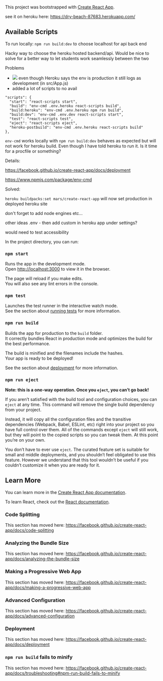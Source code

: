This project was bootstrapped with [Create React App](https://github.com/facebook/create-react-app).


see it on heroku here: https://dry-beach-87683.herokuapp.com/
## Available Scripts


To run locally:
`npm run build:dev` to choose localhost for api back end

Hacky way to choose the heroku hosted backend/api. Would be nice to solve for a better way to let students work seamlessly between the two

Problems
- ![](https://i.imgur.com/HXvnsFz.png)
 even though Heroku says the env is production it still logs as development (in src/App.js)
-  added a lot of scripts to no avail
```
"scripts": {
  "start": "react-scripts start",
  "build": "env-cmd .env.heroku react-scripts build",
  "build:heroku": "env-cmd .env.heroku npm run build",
  "build:dev": "env-cmd .env.dev react-scripts start",
  "test": "react-scripts test",
  "eject": "react-scripts eject",
  "heroku-postbuild": "env-cmd .env.heroku react-scripts build"
},
```

`env-cmd` works locally with `npm run build:dev` behaves as expected but will not work for heroku build. Even though I have told heroku to run it. Is it time for a procfile or something?

Details:

https://facebook.github.io/create-react-app/docs/deployment

https://www.npmjs.com/package/env-cmd


Solved:

`heroku buildpacks:set mars/create-react-app` will now set production in deployed heroku site


don't forget to add node engines etc...

other ideas .env - then add custom in heroku app under settings?

would need to test accessibility

In the project directory, you can run:

### `npm start`

Runs the app in the development mode.<br>
Open [http://localhost:3000](http://localhost:3000) to view it in the browser.

The page will reload if you make edits.<br>
You will also see any lint errors in the console.

### `npm test`

Launches the test runner in the interactive watch mode.<br>
See the section about [running tests](https://facebook.github.io/create-react-app/docs/running-tests) for more information.

### `npm run build`

Builds the app for production to the `build` folder.<br>
It correctly bundles React in production mode and optimizes the build for the best performance.

The build is minified and the filenames include the hashes.<br>
Your app is ready to be deployed!

See the section about [deployment](https://facebook.github.io/create-react-app/docs/deployment) for more information.

### `npm run eject`

**Note: this is a one-way operation. Once you `eject`, you can’t go back!**

If you aren’t satisfied with the build tool and configuration choices, you can `eject` at any time. This command will remove the single build dependency from your project.

Instead, it will copy all the configuration files and the transitive dependencies (Webpack, Babel, ESLint, etc) right into your project so you have full control over them. All of the commands except `eject` will still work, but they will point to the copied scripts so you can tweak them. At this point you’re on your own.

You don’t have to ever use `eject`. The curated feature set is suitable for small and middle deployments, and you shouldn’t feel obligated to use this feature. However we understand that this tool wouldn’t be useful if you couldn’t customize it when you are ready for it.

## Learn More

You can learn more in the [Create React App documentation](https://facebook.github.io/create-react-app/docs/getting-started).

To learn React, check out the [React documentation](https://reactjs.org/).

### Code Splitting

This section has moved here: https://facebook.github.io/create-react-app/docs/code-splitting

### Analyzing the Bundle Size

This section has moved here: https://facebook.github.io/create-react-app/docs/analyzing-the-bundle-size

### Making a Progressive Web App

This section has moved here: https://facebook.github.io/create-react-app/docs/making-a-progressive-web-app

### Advanced Configuration

This section has moved here: https://facebook.github.io/create-react-app/docs/advanced-configuration

### Deployment

This section has moved here: https://facebook.github.io/create-react-app/docs/deployment

### `npm run build` fails to minify

This section has moved here: https://facebook.github.io/create-react-app/docs/troubleshooting#npm-run-build-fails-to-minify
